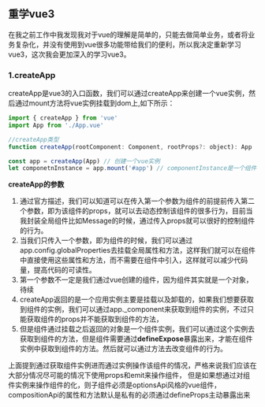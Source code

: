 ## 重学vue3
在我之前工作中我发现我对于vue的理解是简单的，只能去做简单业务，或者将业务复杂化，并没有使用到vue很多功能带给我们的便利，所以我决定重新学习vue3，这次我会更加深入的学习vue3。

### 1.createApp
createApp是vue3的入口函数，我们可以通过createApp来创建一个vue实例，然后通过mount方法将vue实例挂载到dom上,如下所示：
```javascript
import { createApp } from 'vue'
import App from './App.vue'

//createApp类型
function createApp(rootComponent: Component, rootProps?: object): App

const app = createApp(App) // 创建一个vue实例
let componetnInstance = app.mount('#app') // componentInstance是一个组件实例

```
**createApp的参数**
1. 通过官方描述，我们可以知道可以在传入第一个参数为组件的前提前传入第二个参数，即为该组件的props，就可以去动态控制该组件的很多行为，目前当我封装全局组件比如Message的时候，通过传入props就可以很好的控制组件的行为。
2. 当我们只传入一个参数，即为组件的时候，我们可以通过app.config.globalProperties去挂载全局属性和方法，这样我们就可以在组件中直接使用这些属性和方法，而不需要在组件中引入，这样就可以减少代码量，提高代码的可读性。
3. 第一个参数不一定是我们通过vue创建的组件，因为组件其实就是一个对象，待续
4. createApp返回的是一个应用实例主要是挂载以及卸载的，如果我们想要获取到组件的实例，我们可以通过app._component来获取到组件的实例，不过只能获取组件的props并不能获取到组件的方法，
5. 但是组件通过挂载之后返回的对象是一个组件实例，我们可以通过这个实例去获取到组件的方法，但是组件需要通过**defineExpose**暴露出来，才能在组件实例中获取到组件的方法。然后就可以通过方法去改变组件的行为。

上面提到通过获取组件实例进而通过实例操作该组件的情况，严格来说我们应该在大部分情况尽可能的情况下使用props和emit来操作组件，
但是如果想通过对组件实例来操作组件的化，则子组件必须是optionsApi风格的vue组件，compositionApi的属性和方法默认是私有的必须通过defineProps主动暴露出来